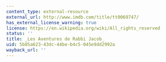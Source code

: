 ```yaml
---
content_type: external-resource
external_url: http://www.imdb.com/title/tt0069747/
has_external_license_warning: true
license: https://en.wikipedia.org/wiki/All_rights_reserved
status: ''
title: _Les Aventures de Rabbi Jacob_
uid: 5b85a623-43dc-44be-b4c5-045e9dd2992a
wayback_url: ''
---
```

